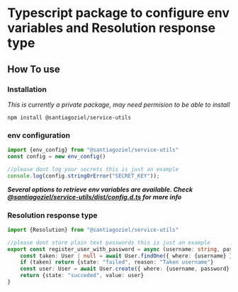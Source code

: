 # Typescript package to configure env variables and Resolution response type

## How To use
### Installation

*This is currently a private package, may need permision to be able to install*

```
npm install @santiagoziel/service-utils
```

### env configuration

```typescript
import {env_config} from "@santiagoziel/service-utils"
const config = new env_config()

//please dont log your secrets this is just an example
console.log(config.stringOrError("SECRET_KEY"));
```

***Several options to retrieve env variables are available. Check[ @santiagoziel/service-utils/dist/config.d.ts](https://github.com/santiagoziel/service-utils/blob/main/src/config.ts) for more info***

### Resolution response type
```typescript
import {Resolution} from "@santiagoziel/service-utils"

//please dont store plain text passwords this is just an example
export const register_user_with_password = async (username: string, password: string): Promise<Resolution<User>> => {
    const taken: User | null = await User.findOne({ where: {username} })
    if (taken) return {state: "failed", reason: "Taken username"}
    const user: User = await User.create({ where: {username, password} })
    return {state: "succeded", value: user}
}
```